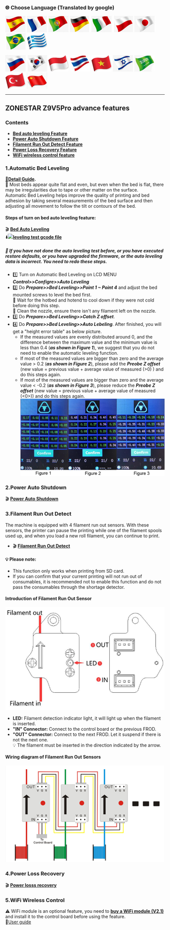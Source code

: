### :globe_with_meridians: Choose Language (Translated by google)
[![](../../../../lanpic/ES.png)](https://github-com.translate.goog/ZONESTAR3D/Z9/blob/main/Z9V5/Z9V5-MK4/1.Installation_and_User_Guide/Advances_Feature/readme.md?_x_tr_sl=en&_x_tr_tl=es)
[![](../../../../lanpic/FR.png)](https://github-com.translate.goog/ZONESTAR3D/Z9/blob/main/Z9V5/Z9V5-MK4/1.Installation_and_User_Guide/Advances_Feature/readme.md?_x_tr_sl=en&_x_tr_tl=fr)
[![](../../../../lanpic/PT.png)](https://github-com.translate.goog/ZONESTAR3D/Z9/blob/main/Z9V5/Z9V5-MK4/1.Installation_and_User_Guide/Advances_Feature/readme.md?_x_tr_sl=en&_x_tr_tl=pt)
[![](../../../../lanpic/DE.png)](https://github-com.translate.goog/ZONESTAR3D/Z9/blob/main/Z9V5/Z9V5-MK4/1.Installation_and_User_Guide/Advances_Feature/readme.md?_x_tr_sl=en&_x_tr_tl=de)
[![](../../../../lanpic/IT.png)](https://github-com.translate.goog/ZONESTAR3D/Z9/blob/main/Z9V5/Z9V5-MK4/1.Installation_and_User_Guide/Advances_Feature/readme.md?_x_tr_sl=en&_x_tr_tl=it)
[![](../../../../lanpic/PL.png)](https://github-com.translate.goog/ZONESTAR3D/Z9/blob/main/Z9V5/Z9V5-MK4/1.Installation_and_User_Guide/Advances_Feature/readme.md?_x_tr_sl=en&_x_tr_tl=pl)
[![](../../../../lanpic/JP.png)](https://github-com.translate.goog/ZONESTAR3D/Z9/blob/main/Z9V5/Z9V5-MK4/1.Installation_and_User_Guide/Advances_Feature/readme.md?_x_tr_sl=en&_x_tr_tl=ja)
[![](../../../../lanpic/BR.png)](https://github-com.translate.goog/ZONESTAR3D/Z9/blob/main/Z9V5/Z9V5-MK4/1.Installation_and_User_Guide/Advances_Feature/readme.md?_x_tr_sl=en&_x_tr_tl=pt)
[![](../../../../lanpic/GR.png)](https://github-com.translate.goog/ZONESTAR3D/Z9/blob/main/Z9V5/Z9V5-MK4/1.Installation_and_User_Guide/Advances_Feature/readme.md?_x_tr_sl=en&_x_tr_tl=el)

[![](../../../../lanpic/RU.png)](https://github-com.translate.goog/ZONESTAR3D/Z9/blob/main/Z9V5/Z9V5-MK4/1.Installation_and_User_Guide/Advances_Feature/readme.md?_x_tr_sl=en&_x_tr_tl=ru)
[![](../../../../lanpic/KR.png)](https://github-com.translate.goog/ZONESTAR3D/Z9/blob/main/Z9V5/Z9V5-MK4/1.Installation_and_User_Guide/Advances_Feature/readme.md?_x_tr_sl=en&_x_tr_tl=ko)
[![](../../../../lanpic/ID.png)](https://github-com.translate.goog/ZONESTAR3D/Z9/blob/main/Z9V5/Z9V5-MK4/1.Installation_and_User_Guide/Advances_Feature/readme.md?_x_tr_sl=en&_x_tr_tl=id)
[![](../../../../lanpic/TH.png)](https://github-com.translate.goog/ZONESTAR3D/Z9/blob/main/Z9V5/Z9V5-MK4/1.Installation_and_User_Guide/Advances_Feature/readme.md?_x_tr_sl=en&_x_tr_tl=th)
[![](../../../../lanpic/VN.png)](https://github-com.translate.goog/ZONESTAR3D/Z9/blob/main/Z9V5/Z9V5-MK4/1.Installation_and_User_Guide/Advances_Feature/readme.md?_x_tr_sl=en&_x_tr_tl=vi)
[![](../../../../lanpic/IL.png)](https://github-com.translate.goog/ZONESTAR3D/Z9/blob/main/Z9V5/Z9V5-MK4/1.Installation_and_User_Guide/Advances_Feature/readme.md?_x_tr_sl=en&_x_tr_tl=iw)
[![](../../../../lanpic/SA.png)](https://github-com.translate.goog/ZONESTAR3D/Z9/blob/main/Z9V5/Z9V5-MK4/1.Installation_and_User_Guide/Advances_Feature/readme.md?_x_tr_sl=en&_x_tr_tl=ar)
[![](../../../../lanpic/TR.png)](https://github-com.translate.goog/ZONESTAR3D/Z9/blob/main/Z9V5/Z9V5-MK4/1.Installation_and_User_Guide/Advances_Feature/readme.md?_x_tr_sl=en&_x_tr_tl=tr)
[![](../../../../lanpic/CN.png)](https://github-com.translate.goog/ZONESTAR3D/Z9/blob/main/Z9V5/Z9V5-MK4/1.Installation_and_User_Guide/Advances_Feature/readme.md?_x_tr_sl=en&_x_tr_tl=zh-CN)

-----
## ZONESTAR Z9V5Pro advance features
### Contents
- [**Bed auto leveling Feature**](#1automatic-bed-leveling)
- [**Power Auto Shutdown Feature**](#2power-auto-shutdown)
- [**Filament Run Out Detect Feature**](#3filament-run-out-detect)
- [**Power Loss Recovery Feature**](#4power-loss-recovery)
- [**WiFi wireless control feature**](#5wifi-wireless-control)

### 1.Automatic Bed Leveling
**[:book:Detail Guide](./Bed_Auto_Leveling/readme.md).**     
:book: Most beds appear quite flat and even, but even when the bed is flat, there may be irregularities due to tape or other matter on the surface.  
Automatic Bed Leveling helps improve the quality of printing and bed adhesion by taking several measurements of the bed surface and then adjusting all movement to follow the tilt or contours of the bed.   
#### Steps of turn on bed auto leveling feature:
:clapper: [**Bed Auto Leveling**](https://youtu.be/Zoyl6PybsUk)  
:arrow_down:[![](gcode.jpg)**leveling test gcode file**](./Bed_Auto_Leveling/level_test_310.zip)  
##### :loudspeaker: If you have not done the auto leveling test before, or you have executed restore defaults, or you have upgraded the firmware, or the auto leveling data is incorrect. You need to redo these steps.   
- :one: Turn on Automatic Bed Leveling on LCD MENU ***Control>>Configre>>Auto Leveling***  
- :two: Do ***Prepare>>Bed Leveling>>Point 1 ~ Point 4*** and adjust the bed mounted screws to level the bed first.   
:loudspeaker: Wait for the hotbed and hotend to cool down if they were not cold before doing this step.  
:loudspeaker: Clean the nozzle, ensure there isn't any filament left on the nozzle.
- :three: Do ***Prepare>>Bed Leveling>>Catch Z offset***.
- :four: Do ***Prepare>>Bed Leveling>>Auto Lebeling***. After finished, you will get a "height error table" as below picture.
  - If the measured values are evenly distributed around 0, and the difference between the maximum value and the minimum value is less than 0.4 (***as shown in Figure 1***), we suggest that you do not need to enable the automatic leveling function.   
  - If most of the measured values are bigger than zero and the average value > 0.2 (***as shown in Figure 2***), please add the ***Preobe Z offset*** (new value = previous value + average value of measured (>0)  ) and do this steps again.
  - If most of the measured values are bigger than zero and the average value < -0.2 (***as shown in Figure 3***), please reduce the ***Preobe Z offset*** (new value = previous value + average value of measured (<0>)) and do this steps again.  
![](./pic/Bed_leveling_1.jpg)  


### 2.Power Auto Shutdown
:clapper: [**Power Auto Shutdown**](https://youtu.be/SJLpmJL-tG4)

### 3.Filament Run Out Detect
The machine is equipped with 4 filament run out sensors. With these sensors, the printer can pause the printing while one 
of the filament spools used up, and when you load a new roll filament, you can continue to print.   
- :clapper: [**Filament Run Out Detect**](https://youtu.be/QCJ-6L6ze1w) 
#### **:bulb: Please note:**   
- This function only works when printing from SD card.
- If you can confirm that your current printing will not run out of consumables, it is recommended not to enable this function and do not pass the consumables through the shortage detector.
#### Introduction of Filament Run Out Sensor
![](pic/FROD1.jpg)
- **LED:** Filament detection indicator light, it will light up when the filament is inserted.
- **"IN" Connector:** Connect to  the control board or the previous FROD.
- **"OUT" Connector:** Connect to the next FROD. Let it suspend if there is not the next one.   
:bulb:  The filament must be inserted in the direction indicated by the arrow.
#### Wiring diagram of Filament Run Out Sensors
![](pic/FRODwiring.jpg)

### 4.Power Loss Recovery
:clapper: [**Power losss recovery**](https://youtu.be/SK95C-6OpB4)  

### 5.WiFi Wireless Control
:warning: WiFi module is an optional feature, you need to [**buy a WiFi module (V2.1)**](https://www.aliexpress.com/item/1005002378551489.html) and install it to the control board before using the feature.    
:book:[User guide](https://github.com/ZONESTAR3D/Upgrade-kit-guide/tree/main/WiFi)
